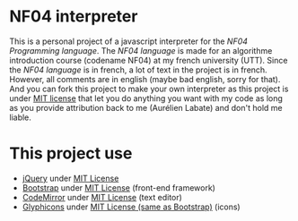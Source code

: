 NF04 interpreter
====
This is a personal project of a javascript interpreter for the *NF04 Programming language*. The *NF04 language* is made for an algorithme introduction course (codename NF04) at my french university (UTT). Since the *NF04 language* is in french, a lot of text in the project is in french. However, all comments are in english (maybe bad english, sorry for that). And you can fork this project to make your own interpreter as this project is under [MIT license](https://github.com/AurelienLabate/nf04/blob/master/LICENSE) that let you do anything you want with my code as long as you provide attribution back to me (Aurélien Labate) and don't hold me liable.


This project use
====
* [jQuery](https://jquery.org) under [MIT License](https://jquery.org/license/)
* [Bootstrap](http://getbootstrap.com) under [MIT License](https://github.com/twbs/bootstrap/blob/master/LICENSE) (front-end framework)
* [CodeMirror](http://codemirror.net/) under [MIT License](http://codemirror.net/LICENSE) (text editor)
* [Glyphicons](http://glyphicons.com/) under [MIT License (same as Bootstrap)](http://glyphicons.com/license/) (icons)
